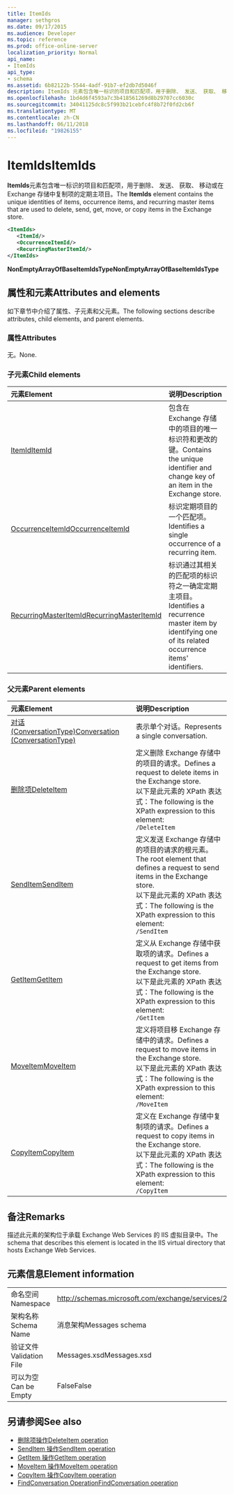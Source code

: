 ```yaml
---
title: ItemIds
manager: sethgros
ms.date: 09/17/2015
ms.audience: Developer
ms.topic: reference
ms.prod: office-online-server
localization_priority: Normal
api_name:
- ItemIds
api_type:
- schema
ms.assetid: 6b82122b-5544-4adf-91b7-ef2db7d5046f
description: ItemIds 元素包含唯一标识的项目和匹配项，用于删除、 发送、 获取、 移动或在 Exchange 存储中复制项的定期主项目。
ms.openlocfilehash: 1bd4d6f4593a7c3b418561269d8b29707cc6030c
ms.sourcegitcommit: 34041125dc8c5f993b21cebfc4f8b72f0fd2cb6f
ms.translationtype: MT
ms.contentlocale: zh-CN
ms.lasthandoff: 06/11/2018
ms.locfileid: "19826155"
---
```

# <a name="itemids"></a><span data-ttu-id="ac73b-103">ItemIds</span><span class="sxs-lookup"><span data-stu-id="ac73b-103">ItemIds</span></span>
  
<span data-ttu-id="ac73b-104">**ItemIds**元素包含唯一标识的项目和匹配项，用于删除、 发送、 获取、 移动或在 Exchange 存储中复制项的定期主项目。</span><span class="sxs-lookup"><span data-stu-id="ac73b-104">The **ItemIds** element contains the unique identities of items, occurrence items, and recurring master items that are used to delete, send, get, move, or copy items in the Exchange store.</span></span>
  
```xml
<ItemIds>
   <ItemId/>
   <OccurrenceItemId/>
   <RecurringMasterItemId/>
</ItemIds>
```

<span data-ttu-id="ac73b-105">**NonEmptyArrayOfBaseItemIdsType**</span><span class="sxs-lookup"><span data-stu-id="ac73b-105">**NonEmptyArrayOfBaseItemIdsType**</span></span>

## <a name="attributes-and-elements"></a><span data-ttu-id="ac73b-106">属性和元素</span><span class="sxs-lookup"><span data-stu-id="ac73b-106">Attributes and elements</span></span>

<span data-ttu-id="ac73b-107">如下章节中介绍了属性、子元素和父元素。</span><span class="sxs-lookup"><span data-stu-id="ac73b-107">The following sections describe attributes, child elements, and parent elements.</span></span> 
  
### <a name="attributes"></a><span data-ttu-id="ac73b-108">属性</span><span class="sxs-lookup"><span data-stu-id="ac73b-108">Attributes</span></span>

<span data-ttu-id="ac73b-109">无。</span><span class="sxs-lookup"><span data-stu-id="ac73b-109">None.</span></span>
  
### <a name="child-elements"></a><span data-ttu-id="ac73b-110">子元素</span><span class="sxs-lookup"><span data-stu-id="ac73b-110">Child elements</span></span>

|<span data-ttu-id="ac73b-111">**元素**</span><span class="sxs-lookup"><span data-stu-id="ac73b-111">**Element**</span></span>|<span data-ttu-id="ac73b-112">**说明**</span><span class="sxs-lookup"><span data-stu-id="ac73b-112">**Description**</span></span>|
|:-----|:-----|
|[<span data-ttu-id="ac73b-113">ItemId</span><span class="sxs-lookup"><span data-stu-id="ac73b-113">ItemId</span></span>](itemid.md) <br/> |<span data-ttu-id="ac73b-114">包含在 Exchange 存储中的项目的唯一标识符和更改的键。</span><span class="sxs-lookup"><span data-stu-id="ac73b-114">Contains the unique identifier and change key of an item in the Exchange store.</span></span>  <br/> |
|[<span data-ttu-id="ac73b-115">OccurrenceItemId</span><span class="sxs-lookup"><span data-stu-id="ac73b-115">OccurrenceItemId</span></span>](occurrenceitemid.md) <br/> |<span data-ttu-id="ac73b-116">标识定期项目的一个匹配项。</span><span class="sxs-lookup"><span data-stu-id="ac73b-116">Identifies a single occurrence of a recurring item.</span></span>  <br/> |
|[<span data-ttu-id="ac73b-117">RecurringMasterItemId</span><span class="sxs-lookup"><span data-stu-id="ac73b-117">RecurringMasterItemId</span></span>](recurringmasteritemid.md) <br/> |<span data-ttu-id="ac73b-118">标识通过其相关的匹配项的标识符之一确定定期主项目。</span><span class="sxs-lookup"><span data-stu-id="ac73b-118">Identifies a recurrence master item by identifying one of its related occurrence items' identifiers.</span></span>  <br/> |
   
### <a name="parent-elements"></a><span data-ttu-id="ac73b-119">父元素</span><span class="sxs-lookup"><span data-stu-id="ac73b-119">Parent elements</span></span>

|<span data-ttu-id="ac73b-120">**元素**</span><span class="sxs-lookup"><span data-stu-id="ac73b-120">**Element**</span></span>|<span data-ttu-id="ac73b-121">**说明**</span><span class="sxs-lookup"><span data-stu-id="ac73b-121">**Description**</span></span>|
|:-----|:-----|
|[<span data-ttu-id="ac73b-122">对话 (ConversationType)</span><span class="sxs-lookup"><span data-stu-id="ac73b-122">Conversation (ConversationType)</span></span>](conversation-conversationtype.md) <br/> |<span data-ttu-id="ac73b-123">表示单个对话。</span><span class="sxs-lookup"><span data-stu-id="ac73b-123">Represents a single conversation.</span></span>  <br/> |
|[<span data-ttu-id="ac73b-124">删除项</span><span class="sxs-lookup"><span data-stu-id="ac73b-124">DeleteItem</span></span>](deleteitem.md) <br/> |<span data-ttu-id="ac73b-125">定义删除 Exchange 存储中的项目的请求。</span><span class="sxs-lookup"><span data-stu-id="ac73b-125">Defines a request to delete items in the Exchange store.</span></span>  <br/> <span data-ttu-id="ac73b-126">以下是此元素的 XPath 表达式：</span><span class="sxs-lookup"><span data-stu-id="ac73b-126">The following is the XPath expression to this element:</span></span>  <br/>  `/DeleteItem` <br/> |
|[<span data-ttu-id="ac73b-127">SendItem</span><span class="sxs-lookup"><span data-stu-id="ac73b-127">SendItem</span></span>](senditem.md) <br/> |<span data-ttu-id="ac73b-128">定义发送 Exchange 存储中的项目的请求的根元素。</span><span class="sxs-lookup"><span data-stu-id="ac73b-128">The root element that defines a request to send items in the Exchange store.</span></span>  <br/> <span data-ttu-id="ac73b-129">以下是此元素的 XPath 表达式：</span><span class="sxs-lookup"><span data-stu-id="ac73b-129">The following is the XPath expression to this element:</span></span>  <br/>  `/SendItem` <br/> |
|[<span data-ttu-id="ac73b-130">GetItem</span><span class="sxs-lookup"><span data-stu-id="ac73b-130">GetItem</span></span>](getitem.md) <br/> |<span data-ttu-id="ac73b-131">定义从 Exchange 存储中获取项的请求。</span><span class="sxs-lookup"><span data-stu-id="ac73b-131">Defines a request to get items from the Exchange store.</span></span>  <br/> <span data-ttu-id="ac73b-132">以下是此元素的 XPath 表达式：</span><span class="sxs-lookup"><span data-stu-id="ac73b-132">The following is the XPath expression to this element:</span></span>  <br/>  `/GetItem` <br/> |
|[<span data-ttu-id="ac73b-133">MoveItem</span><span class="sxs-lookup"><span data-stu-id="ac73b-133">MoveItem</span></span>](moveitem.md) <br/> |<span data-ttu-id="ac73b-134">定义将项目移 Exchange 存储中的请求。</span><span class="sxs-lookup"><span data-stu-id="ac73b-134">Defines a request to move items in the Exchange store.</span></span>  <br/> <span data-ttu-id="ac73b-135">以下是此元素的 XPath 表达式：</span><span class="sxs-lookup"><span data-stu-id="ac73b-135">The following is the XPath expression to this element:</span></span>  <br/>  `/MoveItem` <br/> |
|[<span data-ttu-id="ac73b-136">CopyItem</span><span class="sxs-lookup"><span data-stu-id="ac73b-136">CopyItem</span></span>](copyitem.md) <br/> |<span data-ttu-id="ac73b-137">定义在 Exchange 存储中复制项的请求。</span><span class="sxs-lookup"><span data-stu-id="ac73b-137">Defines a request to copy items in the Exchange store.</span></span>  <br/> <span data-ttu-id="ac73b-138">以下是此元素的 XPath 表达式：</span><span class="sxs-lookup"><span data-stu-id="ac73b-138">The following is the XPath expression to this element:</span></span>  <br/>  `/CopyItem` <br/> |
   
## <a name="remarks"></a><span data-ttu-id="ac73b-139">备注</span><span class="sxs-lookup"><span data-stu-id="ac73b-139">Remarks</span></span>

<span data-ttu-id="ac73b-140">描述此元素的架构位于承载 Exchange Web Services 的 IIS 虚拟目录中。</span><span class="sxs-lookup"><span data-stu-id="ac73b-140">The schema that describes this element is located in the IIS virtual directory that hosts Exchange Web Services.</span></span>
  
## <a name="element-information"></a><span data-ttu-id="ac73b-141">元素信息</span><span class="sxs-lookup"><span data-stu-id="ac73b-141">Element information</span></span>

|||
|:-----|:-----|
|<span data-ttu-id="ac73b-142">命名空间</span><span class="sxs-lookup"><span data-stu-id="ac73b-142">Namespace</span></span>  <br/> |http://schemas.microsoft.com/exchange/services/2006/messages  <br/> |
|<span data-ttu-id="ac73b-143">架构名称</span><span class="sxs-lookup"><span data-stu-id="ac73b-143">Schema Name</span></span>  <br/> |<span data-ttu-id="ac73b-144">消息架构</span><span class="sxs-lookup"><span data-stu-id="ac73b-144">Messages schema</span></span>  <br/> |
|<span data-ttu-id="ac73b-145">验证文件</span><span class="sxs-lookup"><span data-stu-id="ac73b-145">Validation File</span></span>  <br/> |<span data-ttu-id="ac73b-146">Messages.xsd</span><span class="sxs-lookup"><span data-stu-id="ac73b-146">Messages.xsd</span></span>  <br/> |
|<span data-ttu-id="ac73b-147">可以为空</span><span class="sxs-lookup"><span data-stu-id="ac73b-147">Can be Empty</span></span>  <br/> |<span data-ttu-id="ac73b-148">False</span><span class="sxs-lookup"><span data-stu-id="ac73b-148">False</span></span>  <br/> |
   
## <a name="see-also"></a><span data-ttu-id="ac73b-149">另请参阅</span><span class="sxs-lookup"><span data-stu-id="ac73b-149">See also</span></span>

- [<span data-ttu-id="ac73b-150">删除项操作</span><span class="sxs-lookup"><span data-stu-id="ac73b-150">DeleteItem operation</span></span>](deleteitem-operation.md)
- [<span data-ttu-id="ac73b-151">SendItem 操作</span><span class="sxs-lookup"><span data-stu-id="ac73b-151">SendItem operation</span></span>](senditem-operation.md) 
- [<span data-ttu-id="ac73b-152">GetItem 操作</span><span class="sxs-lookup"><span data-stu-id="ac73b-152">GetItem operation</span></span>](getitem-operation.md)
- [<span data-ttu-id="ac73b-153">MoveItem 操作</span><span class="sxs-lookup"><span data-stu-id="ac73b-153">MoveItem operation</span></span>](moveitem-operation.md)
- [<span data-ttu-id="ac73b-154">CopyItem 操作</span><span class="sxs-lookup"><span data-stu-id="ac73b-154">CopyItem operation</span></span>](copyitem-operation.md)
- [<span data-ttu-id="ac73b-155">FindConversation Operation</span><span class="sxs-lookup"><span data-stu-id="ac73b-155">FindConversation operation</span></span>](findconversation-operation.md)

